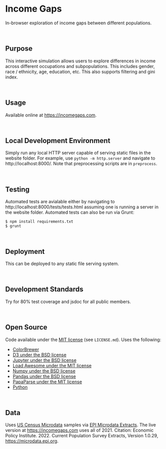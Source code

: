 Income Gaps
================================================================================
In-browser exploration of income gaps between different populations.

<br>

Purpose
--------------------------------------------------------------------------------
This interactive simulation allows users to explore differences in income across different occupations and subpopulations. This includes gender, race / ethnicity, age, education, etc. This also supports filtering and gini index.

<br>

Usage
--------------------------------------------------------------------------------
Available online at https://incomegaps.com.

<br>

Local Development Environment
--------------------------------------------------------------------------------
Simply run any local HTTP server capable of serving static files in the website folder. For example, use `python -m http.server` and navigate to http://localhost:8000/. Note that preprocessing scripts are in `preprocess`.


<br>

Testing
--------------------------------------------------------------------------------
Automated tests are avialable either by navigating to http://localhost:8000/tests/tests.html assuming one is running a server in the website folder. Automated tests can also be run via Grunt:

```
$ npm install requirements.txt
$ grunt
```

<br>

Deployment
--------------------------------------------------------------------------------
This can be deployed to any static file serving system.

<br>

Development Standards
--------------------------------------------------------------------------------
Try for 80% test coverage and jsdoc for all public members.

<br>

Open Source
--------------------------------------------------------------------------------
Code available under the [MIT license](https://mit-license.org/) (see `LICENSE.md`). Uses the following:

 - [ColorBrewer](https://colorbrewer2.org)
 - [D3 under the BSD license](https://d3js.org)
 - [Jupyter under the BSD license](https://jupyter.org/)
 - [Load Awesome under the MIT license](http://github.danielcardoso.net/load-awesome/)
 - [Numpy under the BSD license](https://numpy.org)
 - [Pandas under the BSD license](https://pandas.pydata.org)
 - [PapaParse under the MIT license](https://www.papaparse.com/)
 - [Python](https://www.python.org/)

<br>

Data
--------------------------------------------------------------------------------
Uses [US Census Microdata](https://www.census.gov/programs-surveys/acs/microdata.html) samples via [EPI Microdata Extracts](https://microdata.epi.org). The live version at https://incomegaps.com uses all of 2021. Citation: Economic Policy Institute. 2022. Current Population Survey Extracts, Version 1.0.29, https://microdata.epi.org.
